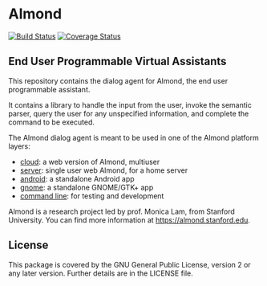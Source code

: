 # Almond

[![Build Status](https://travis-ci.org/Stanford-Mobisocial-IoT-Lab/almond-dialog-agent.svg?branch=master)](https://travis-ci.org/Stanford-Mobisocial-IoT-Lab/almond-dialog-agent) [![Coverage Status](https://coveralls.io/repos/github/Stanford-Mobisocial-IoT-Lab/almond-dialog-agent/badge.svg?branch=master)](https://coveralls.io/github/Stanford-Mobisocial-IoT-Lab/almond-dialog-agent?branch=master)

## End User Programmable Virtual Assistants

This repository contains the dialog agent for Almond, the end user programmable
assistant.

It contains a library to handle the input from the user, invoke the
semantic parser, query the user for any unspecified information, and
complete the command to be executed.

The Almond dialog agent is meant to be used in one of the Almond platform layers:
- [cloud](https://github.com/Stanford-Mobisocial-IoT-Lab/thingengine-platform-cloud): a web version of Almond, multiuser
- [server](https://github.com/Stanford-Mobisocial-IoT-Lab/thingengine-platform-server): single user web Almond, for a home server
- [android](https://github.com/Stanford-Mobisocial-IoT-Lab/thingengine-platform-android): a standalone Android app
- [gnome](https://github.com/Stanford-Mobisocial-IoT-Lab/thingengine-platform-gnome): a standalone GNOME/GTK+ app
- [command line](https://github.com/Stanford-Mobisocial-IoT-Lab/thingengine-platform-cmdline): for testing and development

Almond is a research project led by prof. Monica Lam, from Stanford University.
You can find more information at <https://almond.stanford.edu>.

## License

This package is covered by the GNU General Public License, version 2
or any later version. Further details are in the LICENSE file.